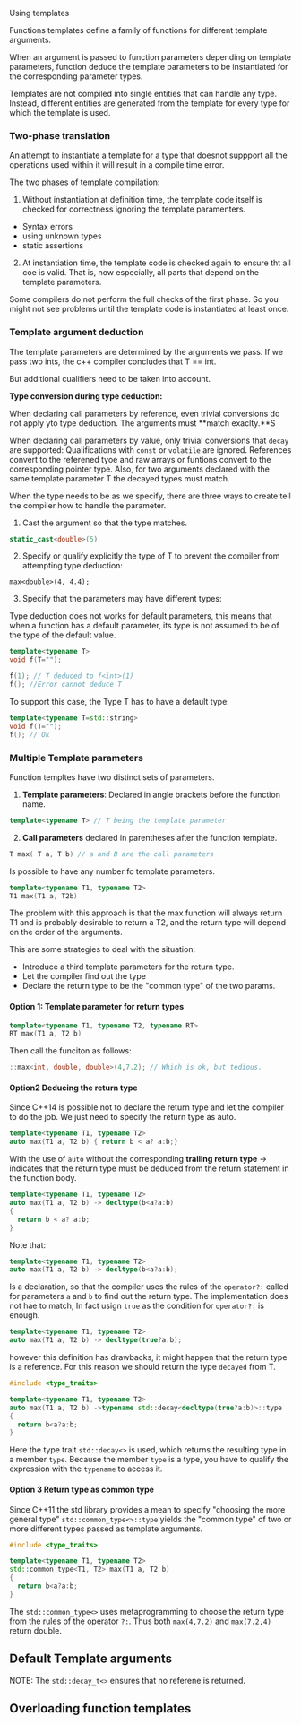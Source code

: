 

Using templates

Functions templates define a family of functions for different template arguments.

When an argument is passed to function parameters depending on template parameters,
function deduce the template parameters to be instantiated for the corresponding
parameter types.

Templates are not compiled into single entities that can handle any type.
Instead, different entities are generated from the template for every type for
which the template is used.


### Two-phase translation

An attempt to instantiate a template for a type that doesnot suppport all the
operations used within it will result in a compile time error.

The two phases of template compilation:

1. Without instantiation at definition time, the template code itself is checked
for correctness ignoring the template paramenters.
  - Syntax errors
  - using unknown types
  - static assertions
2. At instantiation time, the template code is checked again to ensure tht all
coe is valid. That is, now especially, all parts that depend on the template
parameters.

Some compilers do not perform the full checks of the first phase. So you might not
see problems until the template code is instantiated at least once.

### Template argument deduction

The template parameters are determined by the arguments we pass. If we pass
two ints, the c++ compiler concludes that T == int.

But additional cualifiers need to be taken into account.

**Type conversion during type deduction:**

When declaring call parameters by reference, even trivial conversions do not
apply yto type deduction. The arguments must **match exaclty.**S

When declaring call parameters by value, only trivial conversions that `decay`
are supported: Qualifications with `const` or `volatile` are ignored. References
convert to the referened tyoe and raw arrays or funtions convert to the corresponding
pointer type. Also, for two arguments declared with the same template parameter
T the decayed types must match.

When the type needs to be as we specify, there are three ways to create tell the
compiler how to handle the parameter.

1. Cast the argument so that the type matches.
```cpp
static_cast<double>(5)
```
2. Specify or qualify explicitly the type of T to prevent the compiler from
attempting type deduction:

```
max<double>(4, 4.4);
```

3. Specify that the parameters may have different types:


Type deduction does not works for default parameters, this means that when a
function has a default parameter, its type is not assumed to be of the type of
the default value.
```cpp
template<typename T>
void f(T="");

f(1); // T deduced to f<int>(1)
f(); //Error cannot deduce T
```

To support this case, the Type T has to have a default type:

```cpp
template<typename T=std::string>
void f(T="");
f(); // Ok

```

### Multiple Template parameters

Function templtes have two distinct sets of parameters.

1. **Template parameters**: Declared in angle brackets before the function name.
```cpp
template<typename T> // T being the template parameter
```
2. **Call parameters** declared in parentheses after the function template.
```cpp
T max( T a, T b) // a and B are the call parameters
```

Is possible to have any number fo template parameters.
```cpp
template<typename T1, typename T2>
T1 max(T1 a, T2b)
```

The problem with this approach is that the max function will always return T1
and is probably desirable to return a T2, and the return type will depend on the
order of the arguments.

This are some strategies to deal with the situation:
* Introduce a third template parameters for the return type.
* Let the compiler find out the type
* Declare the return type to be the "common type" of the two params.


#### Option 1: Template parameter for return types

```cpp
template<typename T1, typename T2, typename RT>
RT max(T1 a, T2 b)
```

Then call the funciton as follows:

```cpp
::max<int, double, double>(4,7.2); // Which is ok, but tedious.
```

#### Option2 Deducing the return type

Since C++14 is possible not to declare the return type and let the compiler to
do the job. We just need to specify the return type as auto.

```cpp
template<typename T1, typename T2>
auto max(T1 a, T2 b) { return b < a? a:b;}
```
With the use of `auto` without the corresponding **trailing return type** ->
indicates that the return type must be deduced from the return statement in the
function body.

```cpp
template<typename T1, typename T2>
auto max(T1 a, T2 b) -> decltype(b<a?a:b)
{
  return b < a? a:b;
}
```

Note that:
```cpp
template<typename T1, typename T2>
auto max(T1 a, T2 b) -> decltype(b<a?a:b);
```

Is a declaration, so that the compiler uses the rules of the `operator?:` called
for parameters `a` and `b` to find out the return type. The implementation does
not hae to match, In fact usign `true` as the condition for `operator?:` is
enough.

```cpp
template<typename T1, typename T2>
auto max(T1 a, T2 b) -> decltype(true?a:b);
```
however this definition has drawbacks, it might happen that the return type is a
reference. For this reason we should return the type `decayed` from T.

```cpp
#include <type_traits>

template<typename T1, typename T2>
auto max(T1 a, T2 b) ->typename std::decay<decltype(true?a:b)>::type
{
  return b<a?a:b;
}

```


Here the type trait `std::decay<>` is used, which returns the resulting type in
a member `type`. Because the member `type` is a type, you have to qualify the
expression with the `typename` to access it.

#### Option 3 Return type as common type


Since C++11 the std library provides a mean to specify
"choosing the more general type"  `std::common_type<>::type` yields the
"common type" of two or more different types passed as template arguments.

```cpp
#include <type_traits>

template<typename T1, typename T2>
std::common_type<T1, T2> max(T1 a, T2 b)
{
  return b<a?a:b;
}

```


The `std::common_type<>` uses metaprogramming to choose the return type from the
rules of the operator `?:`. Thus both `max(4,7.2)` and `max(7.2,4)` return double.


## Default Template arguments
NOTE: The `std::decay_t<>` ensures that no referene is returned.

## Overloading function templates

